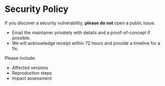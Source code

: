# Security Policy

If you discover a security vulnerability, **please do not** open a public issue.

- Email the maintainer privately with details and a proof-of-concept if possible.
- We will acknowledge receipt within 72 hours and provide a timeline for a fix.

Please include:
- Affected versions
- Reproduction steps
- Impact assessment
